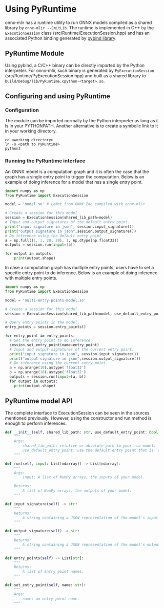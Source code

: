 <!--- SPDX-License-Identifier: Apache-2.0 -->

# Using PyRuntime

onnx-mlir has a runtime utility to run ONNX models compiled as a shared library
by `onnx-mlir --EmitLib`. The runtime is implemented in C++ by the `ExecutionSession` class
(src/Runtime/ExecutionSession.hpp) and has an associated Python binding generated by
[pybind library](https://github.com/pybind/pybind11).

## PyRuntime Module

Using pybind, a C/C++ binary can be directly imported by the Python interpreter. For onnx-mlir,
such binary is generated by `PyExecutionSession` (src/Runtime/PyExecutionSession.hpp) and built
as a shared library to `build/Debug/lib/PyRuntime.cpython-<target>.so`.

## Configuring and using PyRuntime

### Configuration
The module can be imported normally by the Python interpreter as long as it is in your
PYTHONPATH. Another alternative is to create a symbolic link to it in your working directory.

```shell
cd <working directory>
ln -s <path to PyRuntime>
python3
```

### Running the PyRuntime interface

An ONNX model is a computation graph and it is often the case that the graph
has a single entry point to trigger the computation. Below is an example of doing
inference for a model that has a single entry point.

```python
import numpy as np
from PyRuntime import ExecutionSession

model = 'model.so' # LeNet from ONNX Zoo compiled with onnx-mlir

# Create a session for this model.
session = ExecutionSession(shared_lib_path=model)
# Input and output signatures of the default entry point.
print("input signature in json", session.input_signature())
print("output signature in json",session.output_signature())
# Do inference using the default entry point.
a = np.full((1, 1, 28, 28), 1, np.dtype(np.float32))
outputs = session.run(input=[a])

for output in outputs:
    print(output.shape)
```

In case a computation graph has multiple entry points, users have to set a specific
entry point to do inference. Below is an example of doing inference with multiple
entry points.
```python
import numpy as np
from PyRuntime import ExecutionSession

model = 'multi-entry-points-model.so'

# Create a session for this model.
session = ExecutionSession(shared_lib_path=model, use_default_entry_point=False) # False to manually set an entry point.

# Query entry points in the model.
entry_points = session.entry_points()

for entry_point in entry_points:
  # Set the entry point to do inference.
  session.set_entry_point(name=entry_point)
  # Input and output signatures of the current entry point.
  print("input signature in json", session.input_signature())
  print("output signature in json",session.output_signature())
  # Do inference using the current entry point.
  a = np.arange(10).astype('float32')
  b = np.arange(10).astype('float32')
  outputs = session.run(input=[a, b])
  for output in outputs:
    print(output.shape)
```

## PyRuntime model API
The complete interface to ExecutionSession can be seen in the sources mentioned previously. However,
using the constructor and run method is enough to perform inferences.

```python
def __init__(self, shared_lib_path: str, use_default_entry_point: bool):
    """
    Args:
        shared_lib_path: relative or absolute path to your .so model.
        use_default_entry_point: use the default entry point that is `run_main_graph` or not. Set to True by default.
    """

def run(self, input: List[ndarray]) -> List[ndarray]:
    """
    Args:
        input: A list of NumPy arrays, the inputs of your model.

    Returns:
        A list of NumPy arrays, the outputs of your model.
    """

def input_signature(self) -> str:
    """
    Returns:
        A string containing a JSON representation of the model's input signature.
    """

def output_signature(self) -> str:
    """
    Returns:
        A string containing a JSON representation of the model's output signature.
    """

def entry_points(self) -> List[str]:
    """
    Returns:
        A list of entry point names.
    """

def set_entry_point(self, name: str):
    """
    Args:
        name: an entry point name.
    """
```
